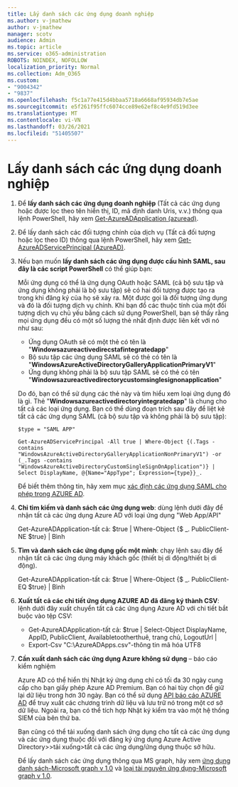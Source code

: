 ```yaml
---
title: Lấy danh sách các ứng dụng doanh nghiệp
ms.author: v-jmathew
author: v-jmathew
manager: scotv
audience: Admin
ms.topic: article
ms.service: o365-administration
ROBOTS: NOINDEX, NOFOLLOW
localization_priority: Normal
ms.collection: Adm_O365
ms.custom:
- "9004342"
- "9837"
ms.openlocfilehash: f5c1a77e415d4bbaa5718a6668af95934db7e5ae
ms.sourcegitcommit: e5f261f95ffc6074cce89e62ef8c4e9fd519d3ee
ms.translationtype: MT
ms.contentlocale: vi-VN
ms.lasthandoff: 03/26/2021
ms.locfileid: "51405507"
---
```

# <a name="get-a-list-of-enterprise-applications"></a>Lấy danh sách các ứng dụng doanh nghiệp

1. Để **lấy danh sách các ứng dụng doanh nghiệp** (Tất cả các ứng dụng hoặc được lọc theo tên hiển thị, ID, mã định danh Uris, v.v.) thông qua lệnh PowerShell, hãy xem [Get-AzureADApplication (azuread)](https://docs.microsoft.com/powershell/module/azuread/get-azureadapplication).
2. Để lấy danh sách các đối tượng chính của dịch vụ (Tất cả đối tượng hoặc lọc theo ID) thông qua lệnh PowerShell, hãy xem [Get-AzureADServicePrincipal (AzureAD)](https://docs.microsoft.com/powershell/module/azuread/get-azureadserviceprincipal).
3. Nếu bạn muốn **lấy danh sách các ứng dụng được cấu hình SAML, sau đây là các script PowerShell** có thể giúp bạn:

    Mỗi ứng dụng có thể là ứng dụng OAuth hoặc SAML (cả bộ sưu tập và ứng dụng không phải là bộ sưu tập) sẽ có hai đối tượng được tạo ra trong khi đăng ký của họ sẽ xảy ra. Một được gọi là đối tượng ứng dụng và đó là đối tượng dịch vụ chính. Khi bạn đổ các thuộc tính của một đối tượng dịch vụ chủ yếu bằng cách sử dụng PowerShell, bạn sẽ thấy rằng mọi ứng dụng đều có một số lượng thẻ nhất định được liên kết với nó như sau:

    - Ứng dụng OAuth sẽ có một thẻ có tên là "**Windowsazureactivedirecstafintegratedapp**"
    - Bộ sưu tập các ứng dụng SAML sẽ có thẻ có tên là "**WindowsAzureActiveDirectoryGalleryApplicationPrimaryV1**"
    - Ứng dụng không phải là bộ sưu tập SAML sẽ có thẻ có tên "**Windowsazureactivedirectorycustomsinglesignonapplication**"

    Do đó, bạn có thể sử dụng các thẻ này và tìm hiểu xem loại ứng dụng đó là gì. Thẻ "**Windowsazureactivedirectoryintegratedapp**" là chung cho tất cả các loại ứng dụng. Bạn có thể dùng đoạn trích sau đây để liệt kê tất cả các ứng dụng SAML (cả bộ sưu tập và không phải là bộ sưu tập):

    `$type = "SAML APP"`

    `Get-AzureADServicePrincipal -All true | Where-Object {(.Tags -contains "WindowsAzureActiveDirectoryGalleryApplicationNonPrimaryV1") -or (_.Tags -contains "WindowsAzureActiveDirectoryCustomSingleSignOnApplication")} | Select DisplayName, @{Name="AppType"; Expression={type}}_.`

    Để biết thêm thông tin, hãy xem mục [xác định các ứng dụng SAML cho phép trong AZURE AD](https://docs.microsoft.com/answers/questions/24259/identify-saml-enabled-apps-in-azure-ad.html).

4. **Chỉ tìm kiếm và danh sách các ứng dụng web**: dùng lệnh dưới đây để nhận tất cả các ứng dụng Azure AD với loại ứng dụng "Web App/API"

    Get-AzureADApplication-tất cả: $true | Where-Object {$ _. PublicClient-NE $true} | Bình
5. **Tìm và danh sách các ứng dụng gốc một mình**: chạy lệnh sau đây để nhận tất cả các ứng dụng máy khách gốc (thiết bị di động/thiết bị di động).

    Get-AzureADApplication-tất cả: $true | Where-Object {$ _. PublicClient-EQ $true} | Bình
6. **Xuất tất cả các chi tiết ứng dụng AZURE AD đã đăng ký thành CSV**: lệnh dưới đây xuất chuyển tất cả các ứng dụng Azure AD với chi tiết bắt buộc vào tệp CSV:

    - Get-AzureADApplication-tất cả: $true | Select-Object DisplayName, AppID, PublicClient, Availabletootherthuê, trang chủ, LogoutUrl |
    - Export-Csv "C:\AzureADApps.csv"-thông tin mã hóa UTF8

7. **Cần xuất danh sách các ứng dụng Azure không sử dụng** – báo cáo kiểm nghiệm

    Azure AD có thể hiển thị Nhật ký ứng dụng chỉ có tối đa 30 ngày cung cấp cho bạn giấy phép Azure AD Premium.
    Bạn có hai tùy chọn để giữ lại dữ liệu trong hơn 30 ngày. Bạn có thể sử dụng [API báo cáo AZURE AD](https://docs.microsoft.com/azure/active-directory/reports-monitoring/concept-reporting-api) để truy xuất các chương trình dữ liệu và lưu trữ nó trong một cơ sở dữ liệu. Ngoài ra, bạn có thể tích hợp Nhật ký kiểm tra vào một hệ thống SIEM của bên thứ ba.

    Bạn cũng có thể tải xuống danh sách ứng dụng cho tất cả các ứng dụng và các ứng dụng thuộc đối với đăng ký ứng dụng Azure Active Directory>>tải xuống>tất cả các ứng dụng/ứng dụng thuộc sở hữu.

    Để lấy danh sách các ứng dụng thông qua MS graph, hãy xem [ứng dụng danh sách-Microsoft graph v 1.0](https://docs.microsoft.com/graph/api/application-list) và [loại tài nguyên ứng dụng-Microsoft graph v 1.0](https://docs.microsoft.com/graph/api/resources/application).

